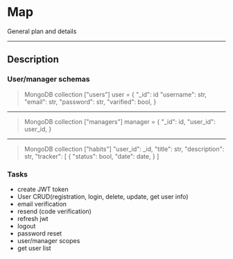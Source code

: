 # Map

General plan and details

---

## Description

### User/manager schemas

>MongoDB collection ["users"]
>user = {
>"_id": id
>"username": str,
>"email": str,
>"password": str,
>"varified": bool,
> }
---

>MongoDB collection ["managers"]
>manager = {
>"_id": id,
>"user_id": user_id,
> }
---

>MongoDB collection ["habits"]
>"user_id": _id,
>"title": str,
>"description": str,
>"tracker": [
>{
>"status": bool,
>"date": date,
>}
>]

### Tasks

- create JWT token
- User CRUD(registration, login, delete, update, get user info)
- email verification
- resend (code verification)
- refresh jwt
- logout
- password reset
- user/manager scopes
- get user list

